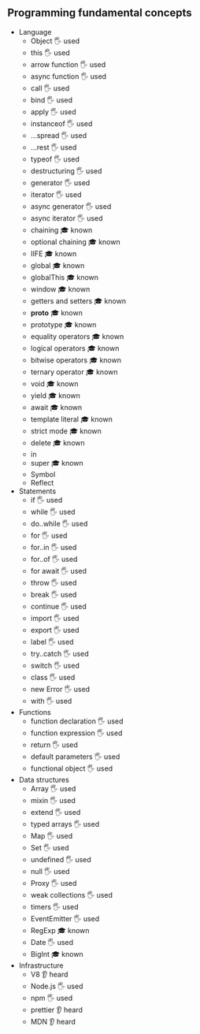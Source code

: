## Programming fundamental concepts

- Language
  - Object 🖐️ used
  - this 🖐️ used
  - arrow function 🖐️ used
  - async function 🖐️ used
  - call 🖐️ used
  - bind 🖐️ used
  - apply 🖐️ used
  - instanceof 🖐️ used
  - ...spread 🖐️ used
  - ...rest 🖐️ used
  - typeof 🖐️ used
  - destructuring 🖐️ used
  - generator 🖐️ used
  - iterator 🖐️ used
  - async generator 🖐️ used
  - async iterator 🖐️ used
  - chaining  🎓 known
  - optional chaining  🎓 known
  - IIFE  🎓 known
  - global  🎓 known
  - globalThis  🎓 known
  - window  🎓 known
  - getters and setters  🎓 known
  - __proto__  🎓 known
  - prototype  🎓 known
  - equality operators  🎓 known
  - logical operators  🎓 known
  - bitwise operators  🎓 known
  - ternary operator  🎓 known
  - void  🎓 known
  - yield  🎓 known
  - await  🎓 known
  - template literal  🎓 known
  - strict mode  🎓 known
  - delete  🎓 known
  - in 
  - super 🎓 known
  - Symbol
  - Reflect
- Statements
  - if  🖐️ used
  - while  🖐️ used
  - do..while  🖐️ used
  - for  🖐️ used
  - for..in  🖐️ used
  - for..of  🖐️ used
  - for await  🖐️ used
  - throw  🖐️ used
  - break  🖐️ used
  - continue  🖐️ used
  - import  🖐️ used
  - export  🖐️ used
  - label  🖐️ used
  - try..catch  🖐️ used
  - switch  🖐️ used
  - class  🖐️ used
  - new Error  🖐️ used
  - with  🖐️ used
- Functions
  - function declaration  🖐️ used
  - function expression  🖐️ used
  - return  🖐️ used
  - default parameters  🖐️ used
  - functional object  🖐️ used
- Data structures
  - Array  🖐️ used
  - mixin  🖐️ used
  - extend  🖐️ used
  - typed arrays  🖐️ used
  - Map  🖐️ used
  - Set  🖐️ used
  - undefined  🖐️ used
  - null  🖐️ used
  - Proxy  🖐️ used
  - weak collections  🖐️ used
  - timers  🖐️ used
  - EventEmitter  🖐️ used
  - RegExp 🎓 known
  - Date  🖐️ used
  - BigInt 🎓 known
- Infrastructure
  - V8 👂 heard
  - Node.js  🖐️ used
  - npm  🖐️ used
  - prettier 👂 heard
  - MDN 👂 heard
